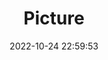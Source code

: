 ---
weight: 1
images:
- /images/edited/150.jpeg
title: Picture
date: 2022-10-24 22:59:53
tags:
- luminar
- work
---